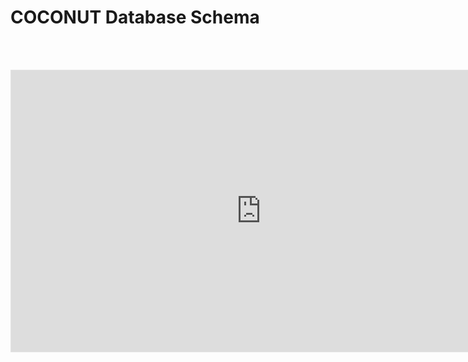 # COCONUT Database Schema

<br/><br/>
<iframe style="border: 1px solid rgba(0, 0, 0, 0.1);" width="800" height="450" src="https://www.figma.com/embed?embed_host=share&url=https%3A%2F%2Fwww.figma.com%2Fboard%2FyVQeNRsqlkXOgI5BIlMlb4%2FCocoDB%3Fnode-id%3D0-1%26t%3DYgVM9dCFvlmc5xhe-1" allowfullscreen></iframe>